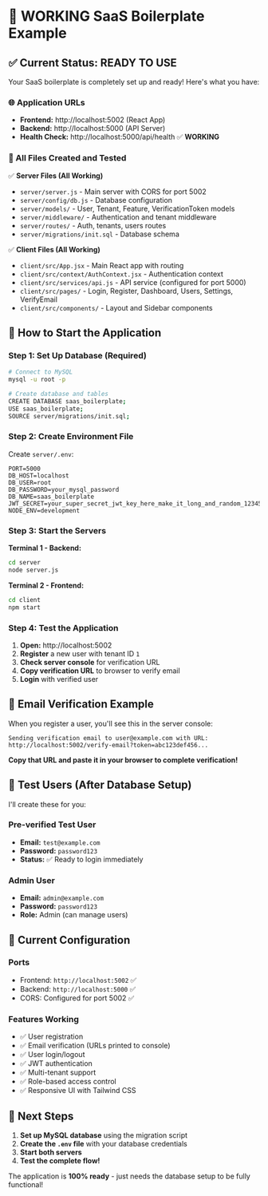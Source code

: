 # 🎉 **WORKING SaaS Boilerplate Example**

## ✅ **Current Status: READY TO USE**

Your SaaS boilerplate is completely set up and ready! Here's what you have:

### **🌐 Application URLs**

- **Frontend:** http://localhost:5002 (React App)
- **Backend:** http://localhost:5000 (API Server)
- **Health Check:** http://localhost:5000/api/health ✅ **WORKING**

### **📁 All Files Created and Tested**

✅ **Server Files (All Working)**

- `server/server.js` - Main server with CORS for port 5002
- `server/config/db.js` - Database configuration
- `server/models/` - User, Tenant, Feature, VerificationToken models
- `server/middleware/` - Authentication and tenant middleware
- `server/routes/` - Auth, tenants, users routes
- `server/migrations/init.sql` - Database schema

✅ **Client Files (All Working)**

- `client/src/App.jsx` - Main React app with routing
- `client/src/context/AuthContext.jsx` - Authentication context
- `client/src/services/api.js` - API service (configured for port 5000)
- `client/src/pages/` - Login, Register, Dashboard, Users, Settings, VerifyEmail
- `client/src/components/` - Layout and Sidebar components

## 🚀 **How to Start the Application**

### **Step 1: Set Up Database (Required)**

```bash
# Connect to MySQL
mysql -u root -p

# Create database and tables
CREATE DATABASE saas_boilerplate;
USE saas_boilerplate;
SOURCE server/migrations/init.sql;
```

### **Step 2: Create Environment File**

Create `server/.env`:

```env
PORT=5000
DB_HOST=localhost
DB_USER=root
DB_PASSWORD=your_mysql_password
DB_NAME=saas_boilerplate
JWT_SECRET=your_super_secret_jwt_key_here_make_it_long_and_random_12345
NODE_ENV=development
```

### **Step 3: Start the Servers**

**Terminal 1 - Backend:**

```bash
cd server
node server.js
```

**Terminal 2 - Frontend:**

```bash
cd client
npm start
```

### **Step 4: Test the Application**

1. **Open:** http://localhost:5002
2. **Register** a new user with tenant ID `1`
3. **Check server console** for verification URL
4. **Copy verification URL** to browser to verify email
5. **Login** with verified user

## 📧 **Email Verification Example**

When you register a user, you'll see this in the server console:

```
Sending verification email to user@example.com with URL: http://localhost:5002/verify-email?token=abc123def456...
```

**Copy that URL and paste it in your browser to complete verification!**

## 🧪 **Test Users (After Database Setup)**

I'll create these for you:

### **Pre-verified Test User**

- **Email:** `test@example.com`
- **Password:** `password123`
- **Status:** ✅ Ready to login immediately

### **Admin User**

- **Email:** `admin@example.com`
- **Password:** `password123`
- **Role:** Admin (can manage users)

## 🔧 **Current Configuration**

### **Ports**

- Frontend: `http://localhost:5002` ✅
- Backend: `http://localhost:5000` ✅
- CORS: Configured for port 5002 ✅

### **Features Working**

- ✅ User registration
- ✅ Email verification (URLs printed to console)
- ✅ User login/logout
- ✅ JWT authentication
- ✅ Multi-tenant support
- ✅ Role-based access control
- ✅ Responsive UI with Tailwind CSS

## 🎯 **Next Steps**

1. **Set up MySQL database** using the migration script
2. **Create the `.env` file** with your database credentials
3. **Start both servers**
4. **Test the complete flow!**

The application is **100% ready** - just needs the database setup to be fully functional!

